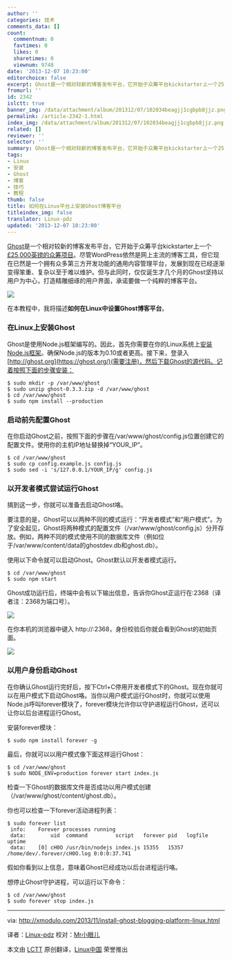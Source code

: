 ```yaml
---
author: ''
categories: 技术
comments_data: []
count:
  commentnum: 0
  favtimes: 0
  likes: 0
  sharetimes: 0
  viewnum: 9748
date: '2013-12-07 10:23:00'
editorchoice: false
excerpt: Ghost是一个相对较新的博客发布平台，它开始于众筹平台kickstarter上一个25,000英镑的众筹项目。尽管WordPress依然是网上主流的博客工具，但它现在已然是一个拥有众多第三方开发功能的通用内容管理平台，发展到现在  ...
fromurl: ''
id: 2342
islctt: true
banner_img: /data/attachment/album/201312/07/102034beagjj1cgbpb8jjz.png
permalink: /article-2342-1.html
index_img: /data/attachment/album/201312/07/102034beagjj1cgbpb8jjz.png.thumb.jpg
related: []
reviewer: ''
selector: ''
summary: Ghost是一个相对较新的博客发布平台，它开始于众筹平台kickstarter上一个25,000英镑的众筹项目。尽管WordPress依然是网上主流的博客工具，但它现在已然是一个拥有众多第三方开发功能的通用内容管理平台，发展到现在  ...
tags:
- Linux
- 安装
- Ghost
- 博客
- 技巧
- 教程
thumb: false
title: 如何在Linux平台上安装Ghost博客平台
titleindex_img: false
translator: Linux-pdz
updated: '2013-12-07 10:23:00'
---
```


[Ghost](https://ghost.org/)是一个相对较新的博客发布平台，它开始于众筹平台kickstarter上一个[£25,000英镑的众筹项目](http://www.kickstarter.com/projects/johnonolan/ghost-just-a-blogging-platform)。尽管WordPress依然是网上主流的博客工具，但它现在已然是一个拥有众多第三方开发功能的通用内容管理平台，发展到现在已经逐渐变得笨重、复杂以至于难以维护。但与此同时，仅仅诞生才几个月的Ghost坚持以用户为中心，打造精雕细琢的用户界面，承诺要做一个纯粹的博客平台。


![](/data/attachment/album/201312/07/102034beagjj1cgbpb8jjz.png)


在本教程中，我将描述**如何在Linux中设置Ghost博客平台**。


### 在Linux上安装Ghost


Ghost是使用Node.js框架编写的。因此，首先你需要在你的Linux系统上[安装Node.js框架](http://ask.xmodulo.com/install-node-js-linux.html)。确保Node.js的版本为0.10或者更高。接下来，登录入[http://ghost.org](https://ghost.org/)(需要注册)，然后下载Ghost的源代码。记着按照下面的步骤安装：



```
$ sudo mkdir -p /var/www/ghost
$ sudo unzip ghost-0.3.3.zip -d /var/www/ghost
$ cd /var/www/ghost
$ sudo npm install --production

```

### 启动前先配置Ghost


在你启动Ghost之前，按照下面的步骤在/var/www/ghost/config.js位置创建它的配置文件。使用你的主机IP地址替换掉“YOUR\_IP”。



```
$ cd /var/www/ghost
$ sudo cp config.example.js config.js
$ sudo sed -i 's/127.0.0.1/YOUR_IP/g' config.js

```

### 以开发者模式尝试运行Ghost


搞到这一步，你就可以准备去启动Ghost咯。


要注意的是，Ghost可以以两种不同的模式运行：“开发者模式”和“用户模式”。为了安全起见，Ghost将两种模式的配置文件（/var/www/ghost/config.js）分开存放。例如，两种不同的模式使用不同的数据库文件（例如位于/var/www/content/data的ghostdev.db和ghost.db）。


使用以下命令就可以启动Ghost。Ghost默认以开发者模式运行。



```
$ cd /var/www/ghost
$ sudo npm start

```

Ghost成功运行后，终端中会有以下输出信息，告诉你Ghost正运行在:2368（译者注：2368为端口号）。


[![](/data/attachment/album/201312/07/1020422d22xp8d8pfef8ff.jpg)](http://www.flickr.com/photos/xmodulo/10881189204/)


在你本机的浏览器中键入 http://:2368，身份校验后你就会看到Ghost的初始页面。


[![](/data/attachment/album/201312/07/102045yxj88fjwvuyvnxzl.jpg)](http://www.flickr.com/photos/xmodulo/10881348733/)


### 以用户身份启动Ghost


在你确认Ghost运行完好后，按下Ctrl+C停用开发者模式下的Ghost。现在你就可以在用户模式下启动Ghost咯。当你以用户模式运行Ghost时，你就可以使用Node.js呼叫forever模块了，forever模块允许你以守护进程运行Ghost，还可以让你以后台进程运行Ghost。


安装forever模块：



```
$ sudo npm install forever -g

```

最后，你就可以以用户模式像下面这样运行Ghost：



```
$ cd /var/www/ghost
$ sudo NODE_ENV=production forever start index.js

```

检查一下Ghost的数据库文件是否成功以用户模式创建（/var/www/ghost/content/ghost.db）。


你也可以检查一下forever活动进程列表：



```
$ sudo forever list
 info:    Forever processes running
 data:        uid  command         script   forever pid   logfile                     uptime
 data:    [0] cH0O /usr/bin/nodejs index.js 15355   15357 /home/dev/.forever/cH0O.log 0:0:0:37.741 
```

假如你看到以上信息，意味着Ghost已经成功以后台进程运行咯。


想停止Ghost守护进程，可以运行以下命令：



```
$ cd /var/www/ghost
$ sudo forever stop index.js

```



---


via: <http://xmodulo.com/2013/11/install-ghost-blogging-platform-linux.html>


译者：[Linux-pdz](https://github.com/Linux-pdz) 校对：[Mr小眼儿](http://blog.csdn.net/tinyeyeser)


本文由 [LCTT](https://github.com/LCTT/TranslateProject) 原创翻译，[Linux中国](http://linux.cn/) 荣誉推出